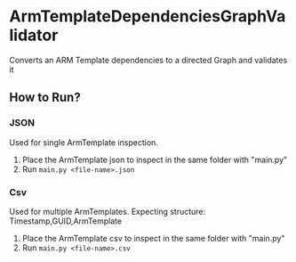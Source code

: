 # ArmTemplateDependenciesGraphValidator
Converts an ARM Template dependencies to a directed Graph and validates it

## How to Run?
### JSON
Used for single ArmTemplate inspection.
1. Place the ArmTemplate json to inspect in the same folder with "main.py"
1. Run ```main.py <file-name>.json```

### Csv
Used for multiple ArmTemplates.
Expecting structure: Timestamp,GUID,ArmTemplate
1. Place the ArmTemplate csv to inspect in the same folder with "main.py"
1. Run ```main.py <file-name>.csv```
